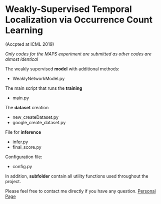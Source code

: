 # Weakly-Supervised Temporal Localization via Occurrence Count Learning
(Accpted at ICML 2019)

_Only codes for the MAPS experiment are submitted as other codes are almost identical_

The weakly supervised **model** with additional methods:
  - WeaklyNetworkModel.py
  
The main script that runs the **training**
  - main.py
 
The **dataset** creation
  - new_createDataset.py
  - google_create_dataset.py
  
File for **inference**
  - infer.py 
  - final_score.py
  
Configuration file:
  - config.py
  
In addition, **subfolder** contain all utility functions used throughout the project.

Please feel free to contact me directly if you have any question. [Personal Page](http://users.cs.cf.ac.uk/SchroeterJ1/)


  
 
